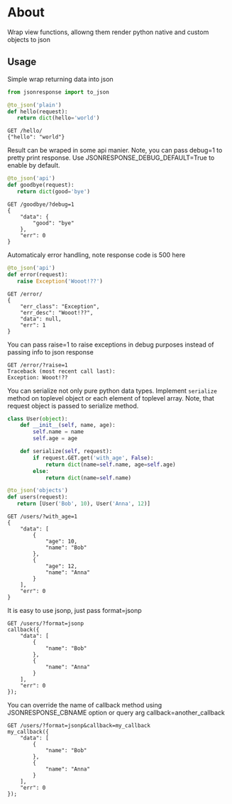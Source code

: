 About
=====

Wrap view functions, allowng them render python native and custom 
objects to json

Usage
-----

Simple wrap returning data into json

```python
from jsonresponse import to_json

@to_json('plain')
def hello(request):
   return dict(hello='world')
```

    GET /hello/
    {"hello": "world"}
    
Result can be wraped in some api manier. 
Note, you can pass debug=1 to pretty print response. 
Use JSONRESPONSE_DEBUG_DEFAULT=True to enable by default. 

```python
@to_json('api')
def goodbye(request):
   return dict(good='bye')
```
    
    GET /goodbye/?debug=1
    {
        "data": {
            "good": "bye"
        }, 
        "err": 0
    }

Automaticaly error handling, note response code is 500 here

```python
@to_json('api')
def error(request):
   raise Exception('Wooot!??')
```
    
    GET /error/
    {            
        "err_class": "Exception",
        "err_desc": "Wooot!??",
        "data": null,
        "err": 1
    }

You can pass raise=1 to raise exceptions in debug purposes 
instead of passing info to json response

    GET /error/?raise=1
    Traceback (most recent call last):
    Exception: Wooot!??


You can serialize not only pure python data types.
Implement `serialize` method on toplevel object or 
each element of toplevel array. Note, that request 
object is passed to serialize method.

```python
class User(object):
    def __init__(self, name, age):
        self.name = name
        self.age = age

    def serialize(self, request):
        if request.GET.get('with_age', False):
            return dict(name=self.name, age=self.age)
        else:
            return dict(name=self.name)

@to_json('objects')
def users(request):
   return [User('Bob', 10), User('Anna', 12)]
```
    
    GET /users/?with_age=1
    {
        "data": [
            {
                "age": 10, 
                "name": "Bob"
            }, 
            {
                "age": 12, 
                "name": "Anna"
            }
        ], 
        "err": 0
    }

It is easy to use jsonp, just pass format=jsonp
    
    GET /users/?format=jsonp
    callback({
        "data": [
            {   
                "name": "Bob"
            },
            {   
                "name": "Anna"
            }
        ],
        "err": 0
    });

You can override the name of callback method using 
JSONRESPONSE_CBNAME option or query arg callback=another_callback
    
    GET /users/?format=jsonp&callback=my_callback    
    my_callback({
        "data": [
            {   
                "name": "Bob"
            },
            {   
                "name": "Anna"
            }
        ],
        "err": 0
    });

